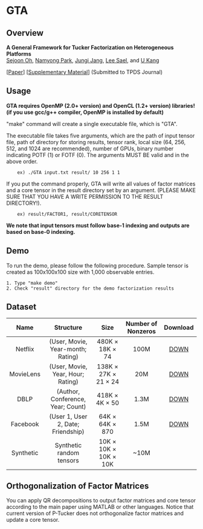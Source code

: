 # GTA

Overview
---------------

**A General Framework for Tucker Factorization on Heterogeneous Platforms**  
[Sejoon Oh](https://www.sejoonoh.com/), [Namyong Park](http://namyongpark.com/), [Jungi Jang](https://datalab.snu.ac.kr/~jkjang/), [Lee Sael](https://leesael.github.io/), and [U Kang](https://datalab.snu.ac.kr/~ukang/)

[[Paper](https://datalab.snu.ac.kr/GTA/paper.pdf)] [[Supplementary Material](https://datalab.snu.ac.kr/GTA/supple.pdf)] (Submitted to TPDS Journal)

Usage
---------------

**GTA requires OpenMP (2.0+ version) and OpenCL (1.2+ version) libraries! (if you use gcc/g++ compiler, OpenMP is installed by default)**

"make" command will create a single executable file, which is "GTA".

The executable file takes five arguments, which are the path of input tensor file, path of directory for storing results, tensor rank, local size (64, 256, 512, and 1024 are recommended), number of GPUs, binary number indicating POTF (1) or FOTF (0). The arguments MUST BE valid and in the above order.

		ex) ./GTA input.txt result/ 10 256 1 1

If you put the command properly, GTA will write all values of factor matrices and a core tensor in the result directory set by an argument. (PLEASE MAKE SURE THAT YOU HAVE A WRITE PERMISSION TO THE RESULT DIRECTORY!).

		ex) result/FACTOR1, result/CORETENSOR

**We note that input tensors must follow base-1 indexing and outputs are based on base-0 indexing.**

Demo
---------------
To run the demo, please follow the following procedure. Sample tensor is created as 100x100x100 size with 1,000 observable entries.

	1. Type "make demo"
	2. Check "result" directory for the demo factorization results
  
Dataset
---------------
| Name | Structure | Size | Number of Nonzeros | Download |
| :------------: | :-----------: | :-------------: |:------------: |:------------------: |
| Netflix     | (User, Movie, Year-month; Rating) | 480K &times; 18K &times; 74 | 100M | [DOWN](https://datalab.snu.ac.kr/data/GTA/netflix.zip) |
| MovieLens     | (User, Movie, Year, Hour; Rating) | 138K &times; 27K &times; 21 &times;  24 | 20M | [DOWN](https://datalab.snu.ac.kr/data/GTA/movielens.zip) |
| DBLP     | (Author, Conference, Year; Count) | 418K &times; 4K &times; 50 | 1.3M | [DOWN](https://datalab.snu.ac.kr/data/GTA/DBLP.zip) |
| Facebook     | (User 1, User 2, Date; Friendship) | 64K &times; 64K &times; 870 | 1.5M | [DOWN](https://datalab.snu.ac.kr/data/GTA/facebook.zip) |
| Synthetic     | Synthetic random tensors | 10K &times; 10K &times;  10K &times; 10K | ~10M |  |

Orthogonalization of Factor Matrices
---------------

You can apply QR decompositions to output factor matrices and core tensor according to the main paper using MATLAB or other languages. Notice that current version of P-Tucker does not orthogonalize factor matrices and update a core tensor.
